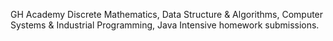 GH Academy Discrete Mathematics, Data Structure & Algorithms, Computer Systems & Industrial Programming, Java Intensive homework submissions.
